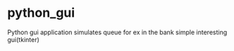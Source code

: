 # python_gui
Python gui application simulates queue for ex in the bank
simple interesting gui(tkinter)
